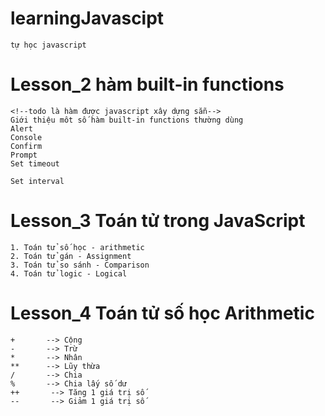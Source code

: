 # learningJavascipt
    tự học javascript

# Lesson_2 hàm built-in functions 
    <!--todo là hàm được javascript xây dựng sẵn-->
    Giới thiệu môt số hàm built-in functions thường dùng
    Alert
    Console
    Confirm
    Prompt
    Set timeout
<!-- Set timeout chạy đoạn code 1 lần sau một đoạn thời gian -->
    Set interval
<!-- Set interval chạy lặp lại đoạn code sau một thời gian -->

# Lesson_3 Toán tử trong JavaScript
    1. Toán tử số học - arithmetic
    2. Toán tử gán - Assignment
    3. Toán tử so sánh - Comparison
    4. Toán tử logic - Logical

# Lesson_4 Toán tử số học Arithmetic
    +       --> Cộng
    -       --> Trừ
    *       --> Nhân
    **      --> Lũy thừa
    /       --> Chia
    %       --> Chia lấy số dư
    ++       --> Tăng 1 giá trị số
    --       --> Giảm 1 giá trị số